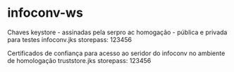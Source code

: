# infoconv-ws
Chaves keystore - assinadas pela serpro ac homogação - pública e privada para testes
infoconv.jks  storepass: 123456

Certificados de confiança para acesso ao seridor do infoconv no ambiente de homologação
truststore.jks storepass: 123456
